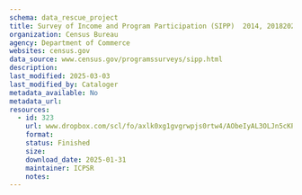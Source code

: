 ```yaml
---
schema: data_rescue_project 
title: Survey of Income and Program Participation (SIPP)  2014, 20182023
organization: Census Bureau
agency: Department of Commerce
websites: census.gov
data_source: www.census.gov/programssurveys/sipp.html
description: 
last_modified: 2025-03-03
last_modified_by: Cataloger
metadata_available: No
metadata_url: 
resources:
  - id: 323
    url: www.dropbox.com/scl/fo/axlk0xg1gvgrwpjs0rtw4/AObeIyAL3OLJn5cKPiP0?rlkey=5yo9sbk7gl4ks0bk2hbuzct8d&dl=0
    format: 
    status: Finished
    size: 
    download_date: 2025-01-31
    maintainer: ICPSR
    notes: 
---
```

